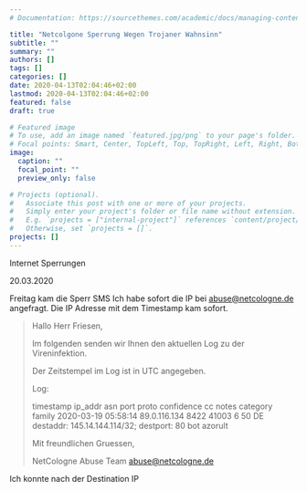 ```yaml
---
# Documentation: https://sourcethemes.com/academic/docs/managing-content/

title: "Netcolgone Sperrung Wegen Trojaner Wahnsinn"
subtitle: ""
summary: ""
authors: []
tags: []
categories: []
date: 2020-04-13T02:04:46+02:00
lastmod: 2020-04-13T02:04:46+02:00
featured: false
draft: true

# Featured image
# To use, add an image named `featured.jpg/png` to your page's folder.
# Focal points: Smart, Center, TopLeft, Top, TopRight, Left, Right, BottomLeft, Bottom, BottomRight.
image:
  caption: ""
  focal_point: ""
  preview_only: false

# Projects (optional).
#   Associate this post with one or more of your projects.
#   Simply enter your project's folder or file name without extension.
#   E.g. `projects = ["internal-project"]` references `content/project/deep-learning/index.md`.
#   Otherwise, set `projects = []`.
projects: []
---
```


Internet Sperrungen

20.03.2020 

Freitag kam die Sperr SMS
Ich habe sofort die IP bei abuse@netcologne.de angefragt.
Die IP Adresse mit dem Timestamp kam sofort.

> Hallo Herr Friesen,
> 
> Im folgenden senden wir Ihnen den aktuellen Log zu der Vireninfektion.
> 
> Der Zeitstempel im Log ist in UTC angegeben.
> 
> Log:
> 
> timestamp     ip_addr asn     port    proto   confidence      cc      notes   category        family
> 2020-03-19 05:58:14     89.0.116.134    8422    41003   6       50      DE      destaddr: 145.14.144.114/32; destport: 80       bot     azorult
> 
> 
> 
> Mit freundlichen Gruessen,
> 
> NetCologne Abuse Team <abuse@netcologne.de>


Ich konnte nach der Destination IP 